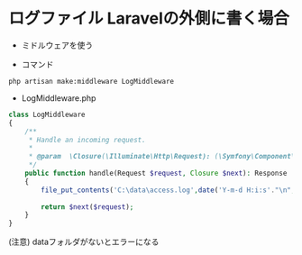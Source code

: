 # ログファイル Laravelの外側に書く場合

- ミドルウェアを使う

- コマンド

```
php artisan make:middleware LogMiddleware
```

- LogMiddleware.php

```php
class LogMiddleware
{
    /**
     * Handle an incoming request.
     *
     * @param  \Closure(\Illuminate\Http\Request): (\Symfony\Component\HttpFoundation\Response)  $next
     */
    public function handle(Request $request, Closure $next): Response
    {
        file_put_contents('C:\data\access.log',date('Y-m-d H:i:s'."\n",FILE_APPEND));
        
        return $next($request);
    }
}
```


(注意) dataフォルダがないとエラーになる
